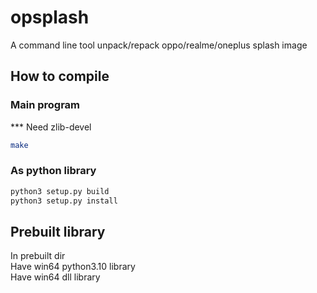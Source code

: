 # opsplash
A command line tool unpack/repack oppo/realme/oneplus splash image

## How to compile
### Main program
*** Need zlib-devel    
``` sh
make
```
### As python library
``` sh
python3 setup.py build
python3 setup.py install
```

## Prebuilt library
In prebuilt dir    
Have win64 python3.10 library    
Have win64 dll library
